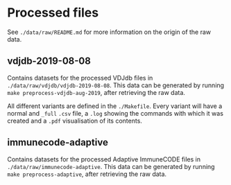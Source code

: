 # Processed files

See `./data/raw/README.md` for more information on the origin of the raw data.

## vdjdb-2019-08-08

Contains datasets for the processed VDJdb files in `./data/raw/vdjdb/vdjdb-2019-08-08`. This data can be generated by running `make preprocess-vdjdb-aug-2019`, after retrieving the raw data.

All different variants are defined in the `./Makefile`. Every variant will have a normal and `_full` `.csv` file, a `.log` showing the commands with which it was created and a `.pdf` visualisation of its contents.

## immunecode-adaptive

Contains datasets for the processed Adaptive ImmuneCODE files in `./data/raw/immunecode-adaptive`. This data can be generated by running `make preprocess-adaptive`, after retrieving the raw data.
